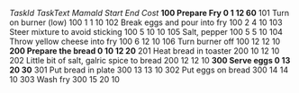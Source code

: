 *TaskId*	*TaskText*	*MamaId*	*Start*	*End*	*Cost*
**100	Prepare Fry	0	1	12	60**
101	Turn on burner (low)	100	1	1	10
102	Break eggs and pour into fry	100	2	4	10
103	Steer mixture to avoid sticking	100	5	10	10
105	Salt, pepper	100	5	5	10
104	Throw yellow cheese into fry	100	6	12	10
106	Turn burner off	100	12	12	10
**200	Prepare the bread	0	10	12	20**
201	Heat bread in toaster	200	10	12	10
202	Little bit of salt, galric spice to bread	200	12	12	10
**300	Serve eggs	0	13	20	30**
301	Put bread in plate	300	13	13	10
302	Put eggs on bread	300	14	14	10
303	Wash fry	300	15	20	10
